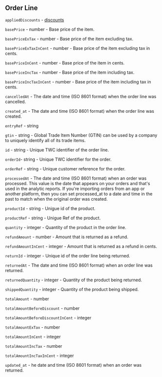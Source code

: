 ## Order Line

`appliedDiscounts` - [discounts](appliedDiscounts.md)

`basePrice`	- number - Base price of the item.

`basePriceExTax` - number - Base price of the item excluding tax.

`basePriceExTaxInCent` - number - Base price of the item excluding tax in cents.

`basePriceInCent` - number - Base price of the item in cents.

`basePriceIncTax` - number - Base price of the item including tax.

`basePriceIncTaxInCent` - number - Base price of the item including tax in cents.

`cancelledAt`	- The date and time (ISO 8601 format) when the order line was cancelled. 

`created_at` - The date and time (ISO 8601 format) when the order line was created. 

`entryRef` - string

`gtin` - string - Global Trade Item Number (GTIN) can be used by a company to uniquely identify all of its trade items. 

`id` - string - Unique TWC identifier of the order line.

`orderId`- string - Unique TWC identifier for the order.

`orderRef` - string - Unique customer reference for the order.

`processedAt` - The date and time (ISO 8601 format) when an order was processed. This value is the date that appears on your orders and that's used in the analytic reports. If you're importing orders from an app or another platform, then you can set processed_at to a date and time in the past to match when the original order was created.

`productId` - string - Unigue id of the product.

`productRef` - string - Unigue Ref of the product.

`quantity` - integer - Quantity of the product in the order line. 

`refundAmount` - number - Amount that is returned as a refund.

`refundAmountInCent` - integer - Amount that is returned as a refund in cents.

`returnId` - integer - Unique id of the order line being returned. 

`returnedAt` - The date and time (ISO 8601 format) when an order line was returned. 

`returnedQuantity` - integer - Quantity of the product being returned. 

`shippedQuantity` - integer - Quantity of the product being shipped. 

`totalAmount` - number

`totalAmountBeforeDiscount`	- number

`totalAmountBeforeDiscountInCent` - integer

`totalAmountExTax` - number

`totalAmountInCent` - integer

`totalAmountIncTax`	- number

`totalAmountIncTaxInCent` - integer

`updated_at` - he date and time (ISO 8601 format) when an order was returned. 
